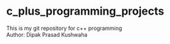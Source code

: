 # c_plus_programming_projects
This is my git repository for c++ programming
<br>
Author: Dipak Prasad Kushwaha
